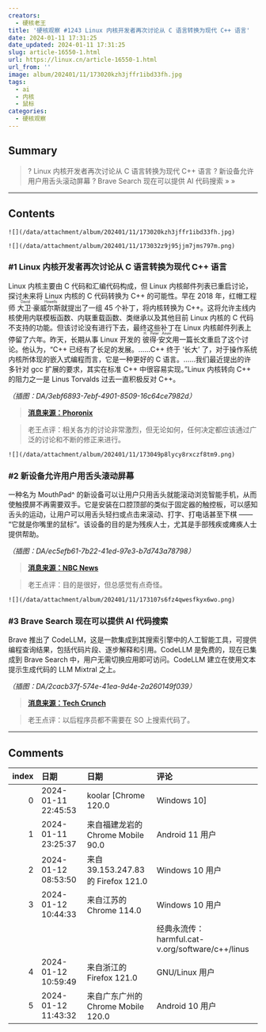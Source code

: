 ```yaml
---
creators:
  - 硬核老王
title: '硬核观察 #1243 Linux 内核开发者再次讨论从 C 语言转换为现代 C++ 语言'
date: 2024-01-11 17:31:25
date_updated: 2024-01-11 17:31:25
slug: article-16550-1.html
url: https://linux.cn/article-16550-1.html
url_from: ''
image: album/202401/11/173020kzh3jffr1ibd33fh.jpg
tags:
  - ai
  - 内核
  - 鼠标
categories:
  - 硬核观察
---
```


## Summary

> ? Linux 内核开发者再次讨论从 C 语言转换为现代 C++ 语言
> ? 新设备允许用户用舌头滚动屏幕
> ? Brave Search 现在可以提供 AI 代码搜索
> » 
> »

***

<!-- more -->

## Contents

`![](/data/attachment/album/202401/11/173020kzh3jffr1ibd33fh.jpg)`

`![](/data/attachment/album/202401/11/173032z9j95jjm7jms797m.png)`

### #1 Linux 内核开发者再次讨论从 C 语言转换为现代 C++ 语言

Linux 内核主要由 C 代码和汇编代码构成，但 Linux 内核邮件列表已重启讨论，探讨未来将 Linux 内核的 C 代码转换为 C++ 的可能性。早在 2018 年，红帽工程师 <ruby> 大卫·豪威尔斯 <rt>  David Howells </rt></ruby> 就提出了一组 45 个补丁，将内核转换为 C++。这将允许主线内核使用内联模板函数、内联重载函数、类继承以及其他目前 Linux 内核的 C 代码不支持的功能。但该讨论没有进行下去，最终这些补丁在 Linux 内核邮件列表上停留了六年。昨天，长期从事 Linux 开发的 <ruby> 彼得·安文 <rt>  H. Peter Anvin </rt></ruby> 用一篇长文重启了这个讨论。他认为，“C++ 已经有了长足的发展。……C++ 终于 ‘长大’ 了，对于操作系统内核所体现的嵌入式编程而言，它是一种更好的 C 语言。……我们最近提出的许多针对 gcc 扩展的要求，其实在标准 C++ 中很容易实现。”Linux 内核转向 C++ 的阻力之一是 Linus Torvalds 过去一直积极反对 C++。

*（插图：DA/3ebf6893-7ebf-4901-8509-16c64ce7982d）*

> 
> **[消息来源：Phoronix](https://www.phoronix.com/news/CPP-Linux-Kernel-2024-Discuss)**
> 
> 
> 

> 
> 老王点评：相关各方的讨论非常激烈，但无论如何，任何决定都应该通过广泛的讨论和不断的修正来进行。
> 
> 
> 

`![](/data/attachment/album/202401/11/173049p8lycy8rxczf8tm9.png)`

### #2 新设备允许用户用舌头滚动屏幕

一种名为 MouthPad^ 的新设备可以让用户只用舌头就能滚动浏览智能手机，从而使触摸屏不再需要双手。它是安装在口腔顶部的类似于固定器的触控板，可以感知舌头的运动，让用户可以用舌头轻扫或点击来滚动、打字、打电话甚至下棋 —— “它就是你嘴里的鼠标”。该设备的目的是为残疾人士，尤其是手部残疾或瘫痪人士提供帮助。

*（插图：DA/ec5efb61-7b22-41ed-97e3-b7d743a78798）*

> 
> **[消息来源：NBC News](https://www.nbcnews.com/tech/tech-news/tongue-controlled-touchscreens-hit-market-year-rcna133270)**
> 
> 
> 

> 
> 老王点评：目的是很好，但总感觉有点奇怪。
> 
> 
> 

`![](/data/attachment/album/202401/11/173107s6fz4qwesfkyx6wo.png)`

### #3 Brave Search 现在可以提供 AI 代码搜索

Brave 推出了 CodeLLM，这是一款集成到其搜索引擎中的人工智能工具，可提供编程查询结果，包括代码片段、逐步解释和引用。CodeLLM 是免费的，现在已集成到 Brave Search 中，用户无需切换应用即可访问。CodeLLM 建立在使用文本提示生成代码的 LLM Mixtral 之上。

*（插图：DA/2cacb37f-574e-41ea-9d4e-2a260149f039）*

> 
> **[消息来源：Tech Crunch](https://techcrunch.com/2024/01/10/brave-search-can-now-deliver-results-for-programming-queries/)**
> 
> 
> 

> 
> 老王点评：以后程序员都不需要在 SO 上搜索代码了。
> 
> 
>

***

## Comments

|   index | 日期                | 日期                                               | 评论                                                                                                                                  |
|--------:|:--------------------|:---------------------------------------------------|:--------------------------------------------------------------------------------------------------------------------------------------|
|       0 | 2024-01-11 22:45:53 | koolar [Chrome 120.0|Windows 10]                   | 不能转！！！                                                                                                                    |
|       1 | 2024-01-11 23:25:37 | 来自福建龙岩的 Chrome Mobile 90.0|Android 11 用户  | 我觉得不能转，我一直认为linux内核用c语言书写非常优美，我不知道用c++会把它弄成什么样，而且面向对象之类的用法并不适合内核的设计。 |
|       2 | 2024-01-12 08:53:50 | 来自39.153.247.83的 Firefox 121.0|Windows 10 用户  | 看来C语言已经相当难满足内核开发者的需求了                                                                                       |
|       3 | 2024-01-12 10:44:33 | 来自江苏的 Chrome 114.0|Windows 10 用户            | 看来又有内核成员不长记性了<br />                                                                                                |
|         |                     |                                                    | 经典永流传： harmful.cat-v.org/software/c++/linus                                                                                     |
|       4 | 2024-01-12 10:59:49 | 来自浙江的 Firefox 121.0|GNU/Linux 用户            | 要转就直接转RUST，转C++干嘛                                                                                                     |
|       5 | 2024-01-12 11:43:32 | 来自广东广州的 Chrome Mobile 120.0|Android 10 用户 | 正想说，C++能做的事情Rust都能做，性能差不多，安全性更好。                                                                       |
